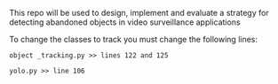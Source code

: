 
This repo will be used to design, implement and evaluate a strategy for detecting abandoned objects in video surveillance applications

To change the classes to track you must change the following lines:

```object _tracking.py >> lines 122 and 125```

```yolo.py >> line 106```
